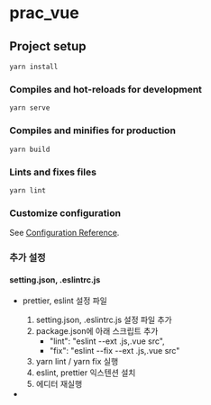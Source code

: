 # prac_vue

## Project setup

```
yarn install
```

### Compiles and hot-reloads for development

```
yarn serve
```

### Compiles and minifies for production

```
yarn build
```

### Lints and fixes files

```
yarn lint
```

### Customize configuration

See [Configuration Reference](https://cli.vuejs.org/config/).

### 추가 설정

#### setting.json, .eslintrc.js

- prettier, eslint 설정 파일

  1. setting.json, .eslintrc.js 설정 파일 추가
  1. package.json에 아래 스크립트 추가
     - "lint": "eslint --ext .js,.vue src",
     - "fix": "eslint --fix --ext .js,.vue src"
  1. yarn lint / yarn fix 실행
  1. eslint, prettier 익스텐션 설치
  1. 에디터 재실행

-

###

```

```
